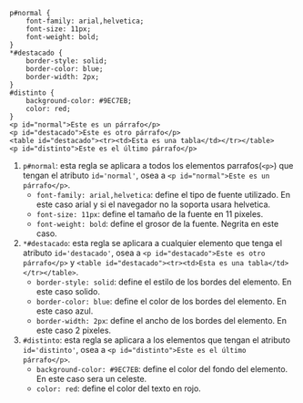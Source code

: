 ```
p#normal {
    font-family: arial,helvetica;
    font-size: 11px;
    font-weight: bold;
}
*#destacado {
    border-style: solid;
    border-color: blue;
    border-width: 2px;
}
#distinto {
    background-color: #9EC7EB;
    color: red;
}
<p id="normal">Este es un párrafo</p>
<p id="destacado">Este es otro párrafo</p>
<table id="destacado"><tr><td>Esta es una tabla</td></tr></table>
<p id="distinto">Este es el último párrafo</p>
```

1. `p#normal`: esta regla se aplicara a todos los elementos parrafos(`<p>`) que tengan el atributo `id='normal'`, osea a `<p id="normal">Este es un párrafo</p>`.
    - `font-family: arial,helvetica`: define el tipo de fuente utilizado. En este caso arial y si el navegador no la soporta usara helvetica.
    - `font-size: 11px`: define el tamaño de la fuente en 11 pixeles.
    - `font-weight: bold`: define el grosor de la fuente. Negrita en este caso.
2. `*#destacado`: esta regla se aplicara a cualquier elemento que tenga el atributo `id='destacado'`, osea a `<p id="destacado">Este es otro párrafo</p>` y `<table id="destacado"><tr><td>Esta es una tabla</td></tr></table>`.
    - `border-style: solid`: define el estilo de los bordes del elemento. En este caso solido.
    - `border-color: blue`: define el color de los bordes del elemento. En este caso azul.
    - `border-width: 2px`: define el ancho de los bordes del elemento. En este caso 2 pixeles.
3. `#distinto`: esta regla se aplicara a los elementos que tengan el atributo `id='distinto'`, osea a `<p id="distinto">Este es el último párrafo</p>`.
    - `background-color: #9EC7EB`: define el color del fondo del elemento. En este caso sera un celeste.
    - `color: red`: define el color del texto en rojo.